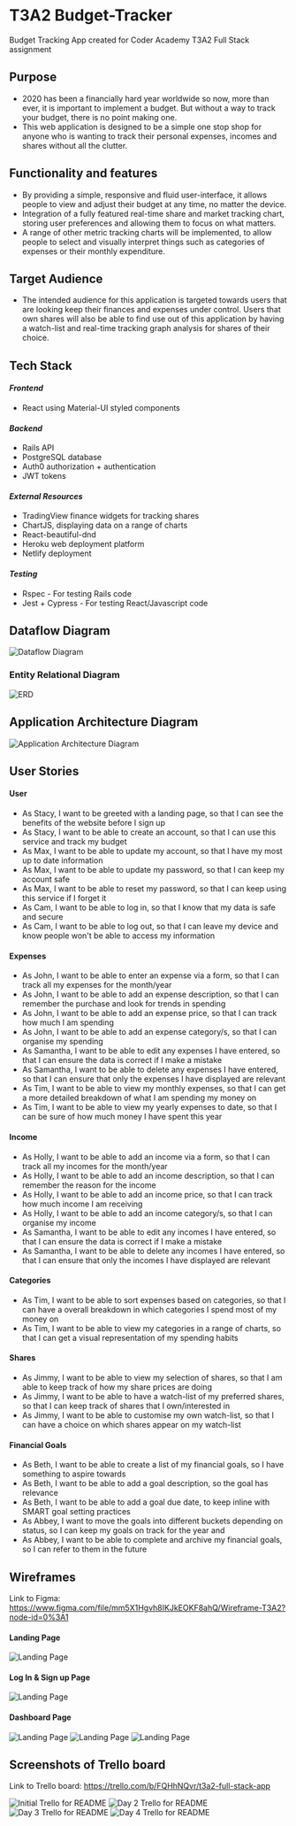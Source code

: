 # T3A2 Budget-Tracker
Budget Tracking App created for Coder Academy T3A2 Full Stack assignment 

## Purpose
- 2020 has been a financially hard year worldwide so now, more than ever, it is important to implement a budget. But without a way to track your budget, there is no point making one.    
- This web application is designed to be a simple one stop shop for anyone who is wanting to track their personal expenses, incomes and shares without all the clutter.

## Functionality and features 
- By providing a simple, responsive and fluid user-interface, it allows people to view and adjust their budget at any time, no matter the device.  
- Integration of a fully featured real-time share and market tracking chart, storing user preferences and allowing them to focus on what matters.
- A range of other metric tracking charts will be implemented, to allow people to select and visually interpret things such as categories of expenses or their monthly expenditure.

## Target Audience
- The intended audience for this application is targeted towards users that are looking keep their finances and expenses under control. Users that own shares will also be able to find use out of this application by having a watch-list and real-time tracking graph analysis for shares of their choice.

## Tech Stack

#### *Frontend*
- React using Material-UI styled components

#### *Backend*
- Rails API
- PostgreSQL database
- Auth0 authorization + authentication
- JWT tokens

#### *External Resources*
- TradingView finance widgets for tracking shares 
- ChartJS, displaying data on a range of charts
- React-beautiful-dnd
- Heroku web deployment platform
- Netlify deployment

#### *Testing*
- Rspec - For testing Rails code
- Jest + Cypress - For testing React/Javascript code

## Dataflow Diagram
![Dataflow Diagram](./Media/Data%20Flow%20Diagram.png)

### Entity Relational Diagram
![ERD](./Media/ERD.jpg)

## Application Architecture Diagram
![Application Architecture Diagram](./Media/application-architecture-diagram.jpg)

## User Stories

#### User
- As Stacy, I want to be greeted with a landing page, so that I can see the benefits of the website before I sign up
- As Stacy, I want to be able to create an account, so that I can use this service and track my budget
- As Max, I want to be able to update my account, so that I have my most up to date information
- As Max, I want to be able to update my password, so that I can keep my account safe
- As Max, I want to be able to reset my password, so that I can keep using this service if I forget it
- As Cam, I want to be able to log in, so that I know that my data is safe and secure
- As Cam, I want to be able to log out, so that I can leave my device and know people won't be able to access my information

#### Expenses
- As John, I want to be able to enter an expense via a form, so that I can track all my expenses for the month/year
- As John, I want to be able to add an expense description, so that I can remember the purchase and look for trends in spending  
- As John, I want to be able to add an expense price, so that I can track how much I am spending 
- As John, I want to be able to add an expense category/s, so that I can organise my spending
- As Samantha, I want to be able to edit any expenses I have entered, so that I can ensure the data is correct if I make a mistake
- As Samantha, I want to be able to delete any expenses I have entered, so that I can ensure that only the expenses I have displayed are relevant
- As Tim, I want to be able to view my monthly expenses, so that I can get a more detailed breakdown of what I am spending my money on
- As Tim, I want to be able to view my yearly expenses to date, so that I can be sure of how much money I have spent this year

#### Income
- As Holly, I want to be able to add an income via a form, so that I can track all my incomes for the month/year
- As Holly, I want to be able to add an income description, so that I can remember the reason for the income
- As Holly, I want to be able to add an income price, so that I can track how much income I am receiving
- As Holly, I want to be able to add an income category/s, so that I can organise my income
- As Samantha, I want to be able to edit any incomes I have entered, so that I can ensure the data is correct if I make a mistake
- As Samantha, I want to be able to delete any incomes I have entered, so that I can ensure that only the incomes I have displayed are relevant

#### Categories
- As Tim, I want to be able to sort expenses based on categories, so that I can have a overall breakdown in which categories I spend most of my money on
- As Tim, I want to be able to view my categories in a range of charts, so that I can get a visual representation of my spending habits

#### Shares
- As Jimmy, I want to be able to view my selection of shares, so that I am able to keep track of how my share prices are doing
- As Jimmy, I want to be able to have a watch-list of my preferred shares, so that I can keep track of shares that I own/interested in
- As Jimmy, I want to be able to customise my own watch-list, so that I can have a choice on which shares appear on my watch-list

#### Financial Goals
- As Beth, I want to be able to create a list of my financial goals, so I have something to aspire towards
- As Beth, I want to be able to add a goal description, so the goal has relevance
- As Beth, I want to be able to add a goal due date, to keep inline with SMART goal setting practices
- As Abbey, I want to move the goals into different buckets depending on status, so I can keep my goals on track for the year and
- As Abbey, I want to be able to complete and archive my financial goals, so I can refer to them in the future

## Wireframes

Link to Figma: https://www.figma.com/file/mm5X1Hgvh8IKJkEOKF8ahQ/Wireframe-T3A2?node-id=0%3A1

#### Landing Page
![Landing Page](./Media/wireframe-landing-page.jpg)
 
#### Log In & Sign up Page
![Landing Page](./Media/wireframe-login-signup.jpg)
 
#### Dashboard Page
![Landing Page](./Media/wireframe-dashboard-1.jpg)
![Landing Page](./Media/wireframe-dashboard-2.jpg)
![Landing Page](./Media/wireframe-dashboard-3.jpg)

## Screenshots of Trello board

Link to Trello board: https://trello.com/b/FQHhNQvr/t3a2-full-stack-app

![Initial Trello for README](./Media/Trello%20Screenshots/Initial%20board%20for%20README.png)
![Day 2 Trello for README](./Media/Trello%20Screenshots/day-2-trello.png)
![Day 3 Trello for README](./Media/Trello%20Screenshots/day-3-trello.jpg)
![Day 4 Trello for README](./Media/Trello%20Screenshots/day-4-trello.jpg)